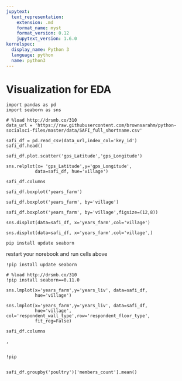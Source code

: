 ```yaml
---
jupytext:
  text_representation:
    extension: .md
    format_name: myst
    format_version: 0.12
    jupytext_version: 1.6.0
kernelspec:
  display_name: Python 3
  language: python
  name: python3
---
```


# Visualization for EDA

```{code-cell} ipython3
import pandas as pd
import seaborn as sns
```

```{code-cell} ipython3
# %load http://drsmb.co/310
data_url = 'https://raw.githubusercontent.com/brownsarahm/python-socialsci-files/master/data/SAFI_full_shortname.csv'
```

```{code-cell} ipython3
safi_df = pd.read_csv(data_url,index_col='key_id')
safi_df.head()
```

```{code-cell} ipython3
safi_df.plot.scatter('gps_Latitude','gps_Longitude')
```

```{code-cell} ipython3
sns.relplot(x= 'gps_Latitude',y='gps_Longitude', 
           data=safi_df, hue='village')
```

```{code-cell} ipython3
safi_df.columns
```

```{code-cell} ipython3
safi_df.boxplot('years_farm')
```

```{code-cell} ipython3
safi_df.boxplot('years_farm', by='village')
```

```{code-cell} ipython3
safi_df.boxplot('years_farm', by='village',figsize=(12,8))
```

```{code-cell} ipython3
sns.displot(data=safi_df, x='years_farm',col='village')
```

```{code-cell} ipython3
sns.displot(data=safi_df, x='years_farm',col='village',)
```

```
pip install update seaborn
```

restart your norebook and run cells above

```{code-cell} ipython3
!pip install update seaborn
```

```{code-cell} ipython3
# %load http://drsmb.co/310
!pip install seaborn==0.11.0
```

```{code-cell} ipython3
sns.lmplot(x='years_farm',y='years_liv', data=safi_df,
           hue='village')
```

```{code-cell} ipython3
sns.lmplot(x='years_farm',y='years_liv', data=safi_df,
           hue='village',  col='respondent_wall_type',row='respondent_floor_type',
           fit_reg=False)
```

```{code-cell} ipython3
safi_df.columns
```

```{code-cell} ipython3
,
        
```

```{code-cell} ipython3
!pip 
```

```{code-cell} ipython3

```

```{code-cell} ipython3
safi_df.groupby('poultry')['members_count'].mean()
```

```{code-cell} ipython3

```
